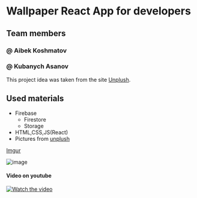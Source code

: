 # Wallpaper React App for developers
## Team members
### @ Aibek Koshmatov
### @ Kubanych Asanov

This project idea was taken from the site [Unplush](https://unsplash.com/).

## Used materials
* Firebase
    * Firestore
    * Storage
* HTML,CSS,JS(React)
* Pictures from [unplush](https://unsplash.com/) 

[Imgur](https://imgur.com/dRCr7vV)

![image](https://imgur.com/a/ys9tUHQ.png)

#### Video on youtube 
[![Watch the video](https://i.imgur.com/vKb2F1B.png)](https://www.youtube.com/watch?v=M1jtgSYxtQY)
